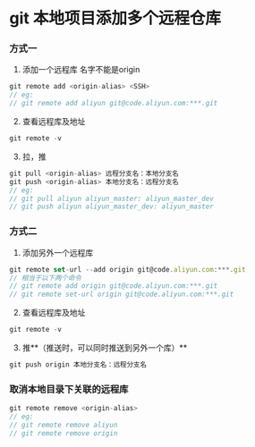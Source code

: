 # git 本地项目添加多个远程仓库

### 方式一

1. 添加一个远程库 名字不能是origin 

```javascript
git remote add <origin-alias> <SSH>
// eg:
// git remote add aliyun git@code.aliyun.com:***.git
```

2. 查看远程库及地址

```javascript
git remote -v
```

3. 拉，推

```javascript
git pull <origin-alias> 远程分支名：本地分支名
git push <origin-alias> 本地分支名：远程分支名
// eg:
// git pull aliyun aliyun_master: aliyun_master_dev
// git push aliyun aliyun_master_dev: aliyun_master
```

### 方式二

1. 添加另外一个远程库

```javascript
git remote set-url --add origin git@code.aliyun.com:***.git
// 相当于以下两个命令
// git remote add origin git@code.aliyun.com:***.git
// git remote set-url origin git@code.aliyun.com:***.git
```

2. 查看远程库及地址

```javascript
git remote -v
```

3. 推**（推送时，可以同时推送到另外一个库）**

```javascript
git push origin 本地分支名：远程分支名
```

### 取消本地目录下关联的远程库

```javascript
git remote remove <origin-alias>
// eg:
// git remote remove aliyun
// git remote remove origin
```

